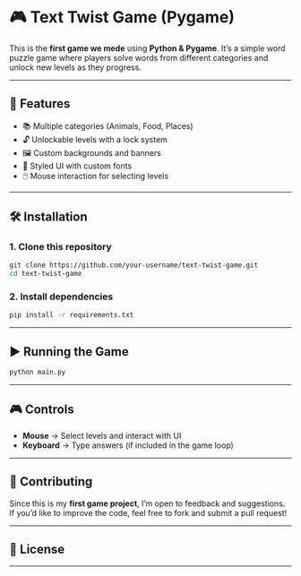 # 🎮 Text Twist Game (Pygame)

This is the **first game we mede** using **Python & Pygame**.
It’s a simple word puzzle game where players solve words from different categories and unlock new levels as they progress.

---

## 🚀 Features

* 📚 Multiple categories (Animals, Food, Places)
* 🔓 Unlockable levels with a lock system
* 🖼️ Custom backgrounds and banners
* 🎨 Styled UI with custom fonts
* 🖱️ Mouse interaction for selecting levels

---

## 🛠️ Installation

### 1. Clone this repository

```bash
git clone https://github.com/your-username/text-twist-game.git
cd text-twist-game
```

### 2. Install dependencies

```bash
pip install -r requirements.txt
```

---

## ▶️ Running the Game

```bash
python main.py
```

---

## 🎮 Controls

* **Mouse** → Select levels and interact with UI
* **Keyboard** → Type answers (if included in the game loop)

---

## 🤝 Contributing

Since this is my **first game project**, I’m open to feedback and suggestions.
If you’d like to improve the code, feel free to fork and submit a pull request!

---

## 📜 License

---


